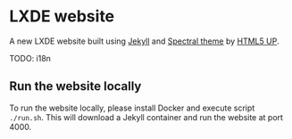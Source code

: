 LXDE website
============

A new LXDE website built using [Jekyll](http://jekyllrb.com/) and
[Spectral theme](https://github.com/arkadianriver/spectral) by
[HTML5 UP](https://html5up.net).

TODO: i18n

Run the website locally
-----------------------

To run the website locally, please install Docker and execute script
`./run.sh`.  This will download a Jekyll container and run the website at port
4000.
